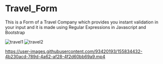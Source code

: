 # Travel_Form
This is a Form of a Travel Company which provides you instant validation in your input and it is made using Regular Expressions in Javascript and Bootstrap

![travel1](https://user-images.githubusercontent.com/93420193/155834423-819503ce-174d-4d3d-82cc-9f1a5ce3b6c1.jpg)
![travel2](https://user-images.githubusercontent.com/93420193/155834425-d21b1bf8-f009-4a47-b805-b00895ee372f.jpg)


https://user-images.githubusercontent.com/93420193/155834432-4b230acd-789d-4a62-af28-4f2d60bb69a9.mp4

